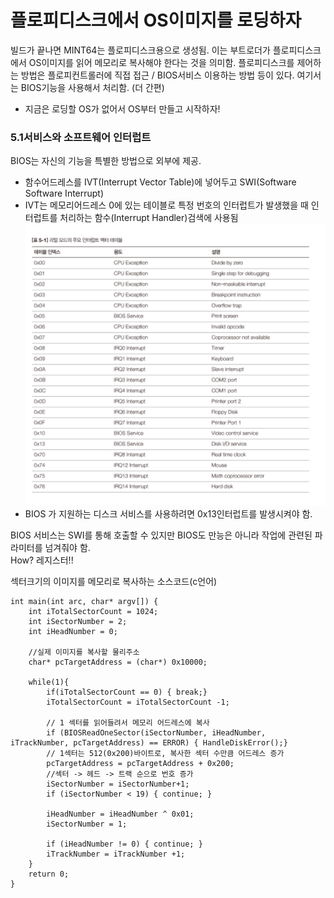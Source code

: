 # 플로피디스크에서 OS이미지를 로딩하자
빌드가 끝나면 MINT64는 플로피디스크용으로 생성됨. 이는 부트로더가 플로피디스크에서 OS이미지를 읽어 메모리로 복사해야 한다는 것을 의미함.
플로피디스크를 제어하는 방법은 플로피컨트롤러에 직접 접근 / BIOS서비스 이용하는 방법 등이 있다. 여기서는 BIOS기능을 사용해서 처리함. (더 간편)

- 지금은 로딩할 OS가 없어서 OS부터 만들고 시작하자!

### 5.1서비스와 소프트웨어 인터럽트
BIOS는 자신의 기능을 특별한 방법으로 외부에 제공.
- 함수어드레스를 IVT(Interrupt Vector Table)에 넣어두고 SWI(Software Software Interrupt)
- IVT는 메모리어드레스 0에 있는 테이블로 특정 번호의 인터럽트가 발생했을 때 인터럽트를 처리하는 함수(Interrupt Handler)검색에 사용됨
![](.chapter5_images/e173d5b4.png)
- BIOS 가 지원하는 디스크 서비스를 사용하려면 0x13인터럽트를 발생시켜야 함.

BIOS 서비스는 SWI를 통해 호출할 수 있지만 BIOS도 만능은 아니라 작업에 관련된 파라미터를 넘겨줘야 함.\
How? 레지스터!!

섹터크기의 이미지를 메모리로 복사하는 소스코드(c언어)
```$xslt
int main(int arc, char* argv[]) {
    int iTotalSectorCount = 1024;
    int iSectorNumber = 2;
    int iHeadNumber = 0;
    
    //실제 이미지를 복사할 물리주소
    char* pcTargetAddress = (char*) 0x10000;
    
    while(1){
        if(iTotalSectorCount == 0) { break;}
        iTotalSectorCount = iTotalSectorCount -1;
        
        // 1 섹터를 읽어들려서 메모리 어드레스에 복사
        if (BIOSReadOneSector(iSectorNumber, iHeadNumber, iTrackNumber, pcTargetAddress) == ERROR) { HandleDiskError();}
        // 1섹터는 512(0x200)바이트로, 복사한 섹터 수만큼 어드레스 증가
        pcTargetAddress = pcTargetAddress + 0x200;
        //섹터 -> 헤드 -> 트랙 순으로 번호 증가
        iSectorNumber = iSectorNumber+1;
        if (iSectorNumber < 19) { continue; }
        
        iHeadNumber = iHeadNumber ^ 0x01;
        iSectorNumber = 1;
        
        if (iHeadNumber != 0) { continue; }
        iTrackNumber = iTrackNumber +1;      
    }
    return 0;
}
```